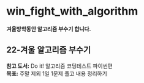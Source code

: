 # win_fight_with_algorithm
**겨울방학동안 알고리즘 부수기 합니다.**

## 22-겨울 알고리즘 부수기
**참고 도서:** Do it! 알고리즘 코딩테스트 파이썬편    
**목표:** 주말 제외 1일 1문제 풀고 내용 정리하기

